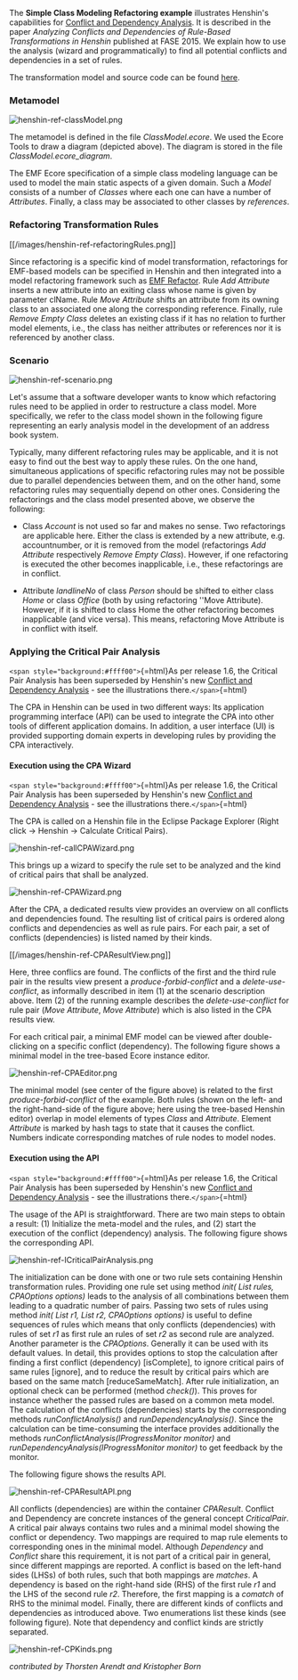 
The **Simple Class Modeling Refactoring example** illustrates Henshin\'s
capabilities for [Conflict and Dependency
Analysis](Conflict_and_Dependency_Analysis "wikilink"). It is
described in the paper *Analyzing Conflicts and Dependencies of
Rule-Based Transformations in Henshin* published at FASE 2015. We
explain how to use the analysis (wizard and programmatically) to find
all potential conflicts and dependencies in a set of rules.

The transformation model and source code can be found
[here](https://git.eclipse.org/c/henshin/org.eclipse.emft.henshin.git/tree/plugins/org.eclipse.emf.henshin.examples/src/org/eclipse/emf/henshin/examples/simpleclassmodelingrefactoring).

### Metamodel

![](henshin-ref-classModel.png "henshin-ref-classModel.png")

The metamodel is defined in the file *ClassModel.ecore*. We used the
Ecore Tools to draw a diagram (depicted above). The diagram is stored in
the file *ClassModel.ecore_diagram*.

The EMF Ecore specification of a simple class modeling language can be
used to model the main static aspects of a given domain. Such a *Model*
consists of a number of *Classes* where each one can have a number of
*Attributes*. Finally, a class may be associated to other classes by
*references*.

### Refactoring Transformation Rules

[[/images/henshin-ref-refactoringRules.png]]

Since refactoring is a specific kind of model transformation,
refactorings for EMF-based models can be specified in Henshin and then
integrated into a model refactoring framework such as [EMF
Refactor](http://www.eclipse.org/emf-refactor/). Rule *Add Attribute*
inserts a new attribute into an exiting class whose name is given by
parameter clName. Rule *Move Attribute* shifts an attribute from its
owning class to an associated one along the corresponding reference.
Finally, rule *Remove Empty Class* deletes an existing class if it has
no relation to further model elements, i.e., the class has neither
attributes or references nor it is referenced by another class.

### Scenario

![](henshin-ref-scenario.png "henshin-ref-scenario.png")

Let\'s assume that a software developer wants to know which refactoring
rules need to be applied in order to restructure a class model. More
specifically, we refer to the class model shown in the following figure
representing an early analysis model in the development of an address
book system.

Typically, many different refactoring rules may be applicable, and it is
not easy to find out the best way to apply these rules. On the one hand,
simultaneous applications of specific refactoring rules may not be
possible due to parallel dependencies between them, and on the other
hand, some refactoring rules may sequentially depend on other ones.
Considering the refactorings and the class model presented above, we
observe the following:

-   Class *Account* is not used so far and makes no sense. Two
    refactorings are applicable here. Either the class is extended by a
    new attribute, e.g. accountnumber, or it is removed from the model
    (refactorings *Add Attribute* respectively *Remove Empty Class*).
    However, if one refactoring is executed the other becomes
    inapplicable, i.e., these refactorings are in conflict.

<!-- -->

-   Attribute *landlineNo* of class *Person* should be shifted to either
    class *Home* or class *Office* (both by using refactoring \'\'Move
    Attribute). However, if it is shifted to class Home the other
    refactoring becomes inapplicable (and vice versa). This means,
    refactoring Move Attribute is in conflict with itself.

### Applying the Critical Pair Analysis

`<span style="background:#ffff00">`{=html}As per release 1.6, the
Critical Pair Analysis has been superseded by Henshin\'s new [Conflict
and Dependency
Analysis](Conflict_and_Dependency_Analysis "wikilink") - see the
illustrations there.`</span>`{=html}

The CPA in Henshin can be used in two different ways: Its application
programming interface (API) can be used to integrate the CPA into other
tools of different application domains. In addition, a user interface
(UI) is provided supporting domain experts in developing rules by
providing the CPA interactively.

#### Execution using the CPA Wizard

`<span style="background:#ffff00">`{=html}As per release 1.6, the
Critical Pair Analysis has been superseded by Henshin\'s new [Conflict
and Dependency
Analysis](Conflict_and_Dependency_Analysis "wikilink") - see the
illustrations there.`</span>`{=html}

The CPA is called on a Henshin file in the Eclipse Package Explorer
(Right click → Henshin → Calculate Critical Pairs).

![](henshin-ref-callCPAWizard.png "henshin-ref-callCPAWizard.png")

This brings up a wizard to specify the rule set to be analyzed and the
kind of critical pairs that shall be analyzed.

![](henshin-ref-CPAWizard.png "henshin-ref-CPAWizard.png")

After the CPA, a dedicated results view provides an overview on all
conflicts and dependencies found. The resulting list of critical pairs
is ordered along conflicts and dependencies as well as rule pairs. For
each pair, a set of conflicts (dependencies) is listed named by their
kinds.

[[/images/henshin-ref-CPAResultView.png]]

Here, three conflics are found. The conflicts of the first and the third
rule pair in the results view present a *produce-forbid-conflict* and a
*delete-use-conflict*, as informally described in item (1) at the
scenario description above. Item (2) of the running example describes
the *delete-use-conflict* for rule pair (*Move Attribute*, *Move
Attribute*) which is also listed in the CPA results view.

For each critical pair, a minimal EMF model can be viewed after
double-clicking on a specific conflict (dependency). The following
figure shows a minimal model in the tree-based Ecore instance editor.

![](henshin-ref-CPAEditor.png "henshin-ref-CPAEditor.png")

The minimal model (see center of the figure above) is related to the
first *produce-forbid-conflict* of the example. Both rules (shown on the
left- and the right-hand-side of the figure above; here using the
tree-based Henshin editor) overlap in model elements of types *Class*
and *Attribute*. Element *Attribute* is marked by hash tags to state
that it causes the conflict. Numbers indicate corresponding matches of
rule nodes to model nodes.

#### Execution using the API

`<span style="background:#ffff00">`{=html}As per release 1.6, the
Critical Pair Analysis has been superseded by Henshin\'s new [Conflict
and Dependency
Analysis](Conflict_and_Dependency_Analysis "wikilink") - see the
illustrations there.`</span>`{=html}

The usage of the API is straightforward. There are two main steps to
obtain a result: (1) Initialize the meta-model and the rules, and (2)
start the execution of the conflict (dependency) analysis. The following
figure shows the corresponding API.

![](henshin-ref-ICriticalPairAnalysis.png "henshin-ref-ICriticalPairAnalysis.png")

The initialization can be done with one or two rule sets containing
Henshin transformation rules. Providing one rule set using method *init(
List rules, CPAOptions options)* leads to the analysis of all
combinations between them leading to a quadratic number of pairs.
Passing two sets of rules using method *init( List r1, List r2,
CPAOptions options)* is useful to define sequences of rules which means
that only conflicts (dependencies) with rules of set *r1* as first rule
an rules of set *r2* as second rule are analyzed. Another parameter is
the *CPAOptions*. Generally it can be used with its default values. In
detail, this provides options to stop the calculation after finding a
first conflict (dependency) \[isComplete\], to ignore critical pairs of
same rules \[ignore\], and to reduce the result by critical pairs which
are based on the same match \[reduceSameMatch\]. After rule
initialization, an optional check can be performed (method *check()*).
This proves for instance whether the passed rules are based on a common
meta model. The calculation of the conflicts (dependencies) starts by
the corresponding methods *runConflictAnalysis()* and
*runDependencyAnalysis()*. Since the calculation can be time-consuming
the interface provides additionally the methods
*runConflictAnalysis(IProgressMonitor monitor)* and
*runDependencyAnalysis(IProgressMonitor monitor)* to get feedback by the
monitor.

The following figure shows the results API.

![](henshin-ref-CPAResultAPI.png "henshin-ref-CPAResultAPI.png")

All conflicts (dependencies) are within the container *CPAResult*.
Conflict and Dependency are concrete instances of the general concept
*CriticalPair*. A critical pair always contains two rules and a minimal
model showing the conflict or dependency. Two mappings are required to
map rule elements to corresponding ones in the minimal model. Although
*Dependency* and *Conflict* share this requirement, it is not part of a
critical pair in general, since different mappings are reported. A
conflict is based on the left-hand sides (LHSs) of both rules, such that
both mappings are *matches*. A dependency is based on the right-hand
side (RHS) of the first rule *r1* and the LHS of the second rule *r2*.
Therefore, the first mapping is a *comatch* of RHS to the minimal model.
Finally, there are different kinds of conflicts and dependencies as
introduced above. Two enumerations list these kinds (see following
figure). Note that dependency and conflict kinds are strictly separated.

![](henshin-ref-CPKinds.png "henshin-ref-CPKinds.png")

*contributed by Thorsten Arendt and Kristopher Born*


